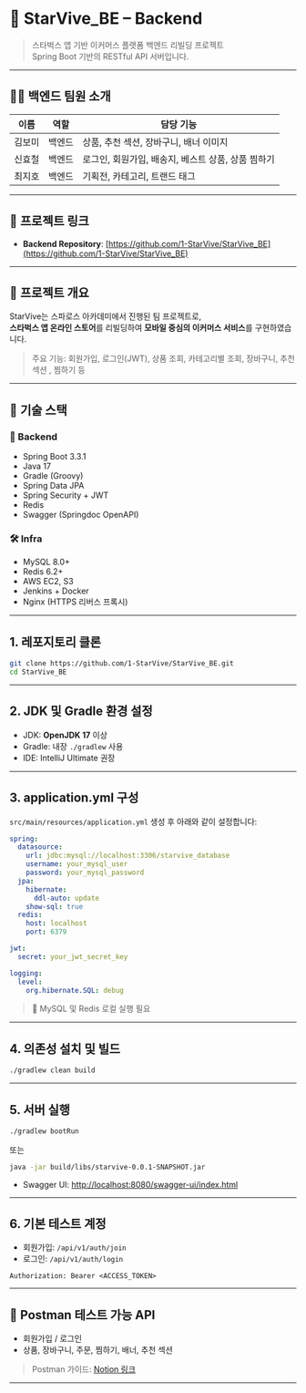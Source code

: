 # 🌟 StarVive_BE – Backend

> 스타벅스 앱 기반 이커머스 플랫폼 백엔드 리빌딩 프로젝트  
> Spring Boot 기반의 RESTful API 서버입니다.

---

## 👨‍💻 백엔드 팀원 소개

| 이름 | 역할 | 담당 기능 |
|------|------|-----------|
| 김보미 | 백엔드 | 상품, 추천 섹션, 장바구니, 배너 이미지 |
| 신효철 | 백엔드 | 로그인, 회원가입, 배송지, 베스트 상품, 상품 찜하기 |
| 최지호 | 백엔드 | 기획전, 카테고리, 트랜드 태그 |

---

## 🔗 프로젝트 링크

- **Backend Repository**: [https://github.com/1-StarVive/StarVive_BE](https://github.com/1-StarVive/StarVive_BE)

---

## 📌 프로젝트 개요

StarVive는 스파로스 아카데미에서 진행된 팀 프로젝트로,  
**스타벅스 앱 온라인 스토어**를 리빌딩하여 **모바일 중심의 이커머스 서비스**를 구현하였습니다.

> 주요 기능: 회원가입, 로그인(JWT), 상품 조회, 카테고리별 조회, 장바구니, 추천 섹션 , 찜하기 등

---

## 🚀 기술 스택

### 🔧 Backend
- Spring Boot 3.3.1
- Java 17
- Gradle (Groovy)
- Spring Data JPA
- Spring Security + JWT
- Redis
- Swagger (Springdoc OpenAPI)

### 🛠 Infra
- MySQL 8.0+
- Redis 6.2+
- AWS EC2, S3
- Jenkins + Docker
- Nginx (HTTPS 리버스 프록시)

---

##  1. 레포지토리 클론
```bash
git clone https://github.com/1-StarVive/StarVive_BE.git
cd StarVive_BE
```

---

##  2. JDK 및 Gradle 환경 설정
- JDK: **OpenJDK 17** 이상
- Gradle: 내장 `./gradlew` 사용
- IDE: IntelliJ Ultimate 권장

---

##  3. application.yml 구성
`src/main/resources/application.yml` 생성 후 아래와 같이 설정합니다:

```yaml
spring:
  datasource:
    url: jdbc:mysql://localhost:3306/starvive_database
    username: your_mysql_user
    password: your_mysql_password
  jpa:
    hibernate:
      ddl-auto: update
    show-sql: true
  redis:
    host: localhost
    port: 6379

jwt:
  secret: your_jwt_secret_key

logging:
  level:
    org.hibernate.SQL: debug
```

> 📌 MySQL 및 Redis 로컬 실행 필요

---

##  4. 의존성 설치 및 빌드
```bash
./gradlew clean build
```

---

##  5. 서버 실행
```bash
./gradlew bootRun
```

또는

```bash
java -jar build/libs/starvive-0.0.1-SNAPSHOT.jar
```

- Swagger UI: [http://localhost:8080/swagger-ui/index.html](http://localhost:8080/swagger-ui/index.html)

---

##  6. 기본 테스트 계정
- 회원가입: `/api/v1/auth/join`
- 로그인: `/api/v1/auth/login`

```http
Authorization: Bearer <ACCESS_TOKEN>
```

---

## 🧪 Postman 테스트 가능 API
- 회원가입 / 로그인
- 상품, 장바구니, 주문, 찜하기, 배너, 추천 섹션

> Postman 가이드: [Notion 링크](https://www.notion.so/Postman-1ca2ca1a3b5d80889e22f2d31021f2dd?pvs=21)

---

